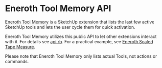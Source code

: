 # Eneroth Tool Memory API

[Eneroth Tool Memory](https://extensions.sketchup.com/en/content/eneroth-tool-memory)
is a SketchUp extension that lists the last few active SketchUp tools and lets
the user cycle them for quick activation.

Eneroth Tool Memory utilizes this public API to let other extensions interact
with it. For details see [api.rb](api.rb). For a practical example, see
[Eneroth Scaled Tape Measure](https://github.com/Eneroth3/scaled-tape-measure/blob/master/src/ene_scaled_tape_measure/tape_measure_tool.rb).

Please note that Eneroth Tool Memory only lists actual Tools, not actions or
commands.
